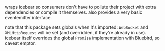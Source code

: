 wraps icebear so consumers don't have to pollute their project with extra
dependencies or compile it themselves. also provides a very basic eventemitter
interface.

note that this package sets globals when it's imported: `WebSocket` and
`XMLHttpRequest` will be set (and overridden, if they're already in use).
icebear itself overrides the global `Promise` implementation with Bluebird, so
caveat emptor.
